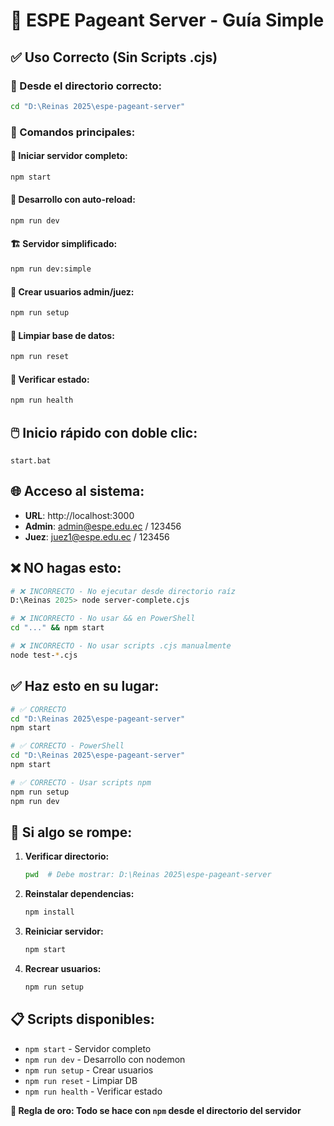 # 🚀 ESPE Pageant Server - Guía Simple

## ✅ Uso Correcto (Sin Scripts .cjs)

### 📂 Desde el directorio correcto:
```bash
cd "D:\Reinas 2025\espe-pageant-server"
```

### 🎯 Comandos principales:

#### 🚀 **Iniciar servidor completo:**
```bash
npm start
```

#### 🔧 **Desarrollo con auto-reload:**
```bash
npm run dev
```

#### 🏗️ **Servidor simplificado:**
```bash
npm run dev:simple
```

#### 👤 **Crear usuarios admin/juez:**
```bash
npm run setup
```

#### 🧹 **Limpiar base de datos:**
```bash
npm run reset
```

#### 🏥 **Verificar estado:**
```bash
npm run health
```

## 🖱️ Inicio rápido con doble clic:
```
start.bat
```

## 🌐 Acceso al sistema:
- **URL**: http://localhost:3000
- **Admin**: admin@espe.edu.ec / 123456
- **Juez**: juez1@espe.edu.ec / 123456

## ❌ NO hagas esto:
```bash
# ❌ INCORRECTO - No ejecutar desde directorio raíz
D:\Reinas 2025> node server-complete.cjs

# ❌ INCORRECTO - No usar && en PowerShell
cd "..." && npm start

# ❌ INCORRECTO - No usar scripts .cjs manualmente
node test-*.cjs
```

## ✅ Haz esto en su lugar:
```bash
# ✅ CORRECTO
cd "D:\Reinas 2025\espe-pageant-server"
npm start

# ✅ CORRECTO - PowerShell
cd "D:\Reinas 2025\espe-pageant-server"
npm start

# ✅ CORRECTO - Usar scripts npm
npm run setup
npm run dev
```

## 🔧 Si algo se rompe:

1. **Verificar directorio:**
   ```bash
   pwd  # Debe mostrar: D:\Reinas 2025\espe-pageant-server
   ```

2. **Reinstalar dependencias:**
   ```bash
   npm install
   ```

3. **Reiniciar servidor:**
   ```bash
   npm start
   ```

4. **Recrear usuarios:**
   ```bash
   npm run setup
   ```

## 📋 Scripts disponibles:
- `npm start` - Servidor completo
- `npm run dev` - Desarrollo con nodemon
- `npm run setup` - Crear usuarios
- `npm run reset` - Limpiar DB
- `npm run health` - Verificar estado

**🎯 Regla de oro: Todo se hace con `npm` desde el directorio del servidor** 